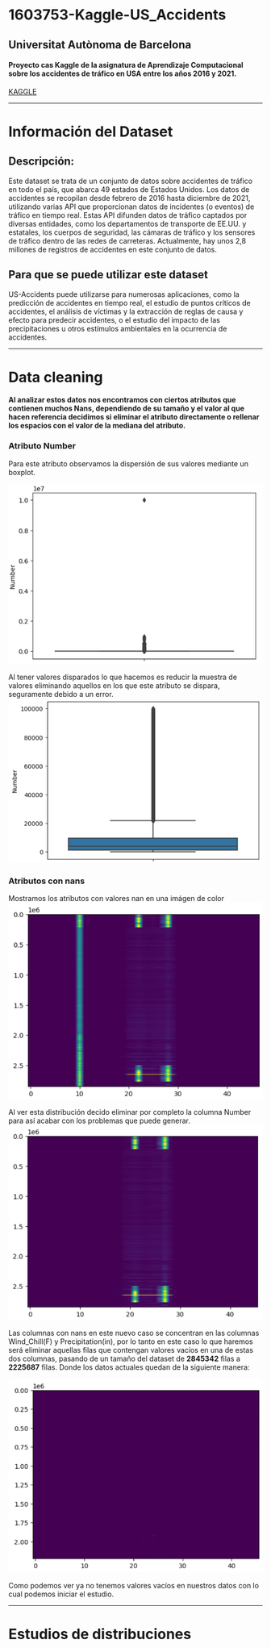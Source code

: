 # 1603753-Kaggle-US_Accidents
## Universitat Autònoma de Barcelona
#### Proyecto cas Kaggle de la asignatura de Aprendizaje Computacional sobre los accidentes de tráfico en USA entre los años 2016 y 2021.  
[KAGGLE](https://www.kaggle.com/datasets/sobhanmoosavi/us-accidents?resource=download)

---

# Información del Dataset
## Descripción:
Este dataset se trata de un conjunto de datos sobre accidentes de tráfico en todo el país, que abarca 49 estados de Estados Unidos. Los datos de accidentes se recopilan desde febrero de 2016 hasta diciembre de 2021, utilizando varias API que proporcionan datos de incidentes (o eventos) de tráfico en tiempo real. Estas API difunden datos de tráfico captados por diversas entidades, como los departamentos de transporte de EE.UU. y estatales, los cuerpos de seguridad, las cámaras de tráfico y los sensores de tráfico dentro de las redes de carreteras. Actualmente, hay unos 2,8 millones de registros de accidentes en este conjunto de datos.

## Para que se puede utilizar este dataset
US-Accidents puede utilizarse para numerosas aplicaciones, como la predicción de accidentes en tiempo real, el estudio de puntos críticos de accidentes, el análisis de víctimas y la extracción de reglas de causa y efecto para predecir accidentes, o el estudio del impacto de las precipitaciones u otros estímulos ambientales en la ocurrencia de accidentes.

---

# Data cleaning
**Al analizar estos datos nos encontramos con ciertos atributos que contienen muchos Nans, dependiendo de su tamaño y el valor al que hacen referencia decidimos si eliminar el atributo directamente o rellenar los espacios con el valor de la mediana del atributo.**

### **Atributo Number**

Para este atributo observamos la dispersión de sus valores mediante un boxplot.  

![Inicial Number Image](Images/Image1.png "Inicial Number Image")
  
Al tener valores disparados lo que hacemos es reducir la muestra de valores eliminando aquellos en los que este atributo se dispara, seguramente debido a un error.  
![Final Number Image](Images/Image2.png "Final Number Image") 
  

### **Atributos con nans**

Mostramos los atributos con valores nan en una imágen de color  
![Inicial Nan Image](Images/Image3.png "Inicial Nan Image")  

Al ver esta distribución decido eliminar por completo la columna Number para así acabar con los problemas que puede generar.  
![Nan no Number Image](Images/Image4.png "Nan no Number Image")  

Las columnas con nans en este nuevo caso se concentran en las columnas Wind_Chill(F) y Precipitation(in), por lo tanto en este caso lo que haremos será eliminar aquellas filas que contengan valores vacíos en una de estas dos columnas, pasando de un tamaño del dataset de **2845342** filas a **2225687** filas. Donde los datos actuales quedan de la siguiente manera:  

![Final Nans Image](Images/Image5.png "Final Nans Image")  

Como podemos ver ya no tenemos valores vacíos en nuestros datos con lo cual podemos iniciar el estudio.

---

# Estudios de distribuciones

